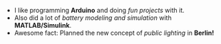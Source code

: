 * I like programming **Arduino** and doing *fun projects* with it. 
* Also did a lot of *battery modeling and simulation* with **MATLAB/Simulink**.
* Awesome fact: Planned the new concept of *public lighting* in **Berlin!** 
